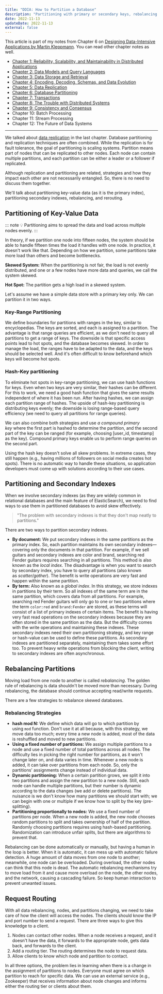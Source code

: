 ```yaml
---
title: "DDIA: How to Partition a Database"
description: "Partitioning with primary or secondary keys, rebalancing partitions & trade-offs and how to solve them and the pros and cons of each approach."
date: 2022-11-13
updateDate: 2022-11-13
external: false
---
```


This article is part of my notes from Chapter 6 on [Designing Data-Intensive Applications by Martin Kleppmann](https://dataintensive.net/). You can read other chapter notes as well.

- [Chapter 1: Reliability, Scalability, and Maintainability in Distributed Applications](/books/reliability-maintainability-and-scalability-in-applications/)
- [Chapter 2: Data Models and Query Languages](/books/data-models-and-query-languages/)
- [Chapter 3: Data Storage and Retrieval](/books/data-storage-and-retrieval/)
- [Chapter 4: Encoding, Decoding, Schemas, and Data Evolution](/books/ddia-encoding-decoding-schemas-and-data-evolution/)
- [Chapter 5: Data Replication](/books/data-replication-in-distributed-systems/)
- [Chapter 6: Database Partitioning](/books/database-partitioning/)
- [Chapter 7: Transactions](/books/understanding-how-database-transactions-work/)
- [Chapter 8: The Trouble with Distributed Systems](/books/the-trouble-with-distributed-systems/)
- [Chapter 9: Consistency and Consensus](/books/consistency-and-consensus-in-distributed-systems/)
- Chapter 10: Batch Processing
- Chapter 11: Stream Processing
- Chapter 12: The Future of Data Systems

---

We talked about [data replication](/books/data-replication-in-distributed-systems/) in the last chapter. Database partitioning and replication techniques are often combined. While the replication is for fault tolerance, the goal of partitioning is scaling systems. Partition means part of nodes that can be replicated to other nodes. Each node can contain multi­ple partitions, and each partition can be either a leader or a follower if replicated.

Although replication and partitioning are related, strategies and how they impact each other are not necessarily entangled. So, there is no need to discuss them together.

We'll talk about partitioning key-value data (as it is the primary index), partitioning secondary indexes, rebalancing, and rerouting.

## Partitioning of Key-Value Data

::: note
💡 Partitioning aims to spread the data and load across multiple nodes evenly.
:::

In theory, if we partition one node into fifteen nodes, the system should be able to handle fifteen times the load it handles with one node. In practice, it doesn't work like that. Depending on how we partition, some partitions take more load than others and become bottlenecks.

**Skewed System:** When the partitioning is not fair, the load is not evenly distri­buted, and one or a few nodes have more data and queries, we call the system skewed.

**Hot Spot:** The partition gets a high load in a skewed system.

Let's assume we have a simple data store with a primary key only. We can partition it in two ways.

### Key-Range Partitioning

We define boundaries for partitions with ranges in the key, similar to encyclopedias. The keys are sorted, and each is assigned to a partition. The advantage is that range queries are efficient, as we don't need to query all partitions to get a range of keys. The downside is that specific access points lead to hot spots, and the database becomes skewed. In order to manage the load, the ranges have to be adapted to the data, and the keys should be selected well. And it's often difficult to know beforehand which keys will become hot spots.

### Hash-Key partitioning

To eliminate hot spots in key-range partitioning, we can use hash func­tions for keys. Even when two keys are very similar, their hashes can be different. For this to work, we need a good hash function that gives the same results independent of where it has been run. After having hashes, we can assign each partition range of hashes. The upside of hash-key partitioning is distributing keys evenly; the downside is losing range-based query efficiency (we need to query all partitions for range queries).

We can also combine both strategies and use _a compound primary key_ where the first part is hashed to determine the partition, and the second part of the key can be ranged (for example, choosing [user_id, timestamp] as the key). Compound primary keys enable us to perform range queries on the second part.

Using the hash key doesn't solve all skew problems. In extreme cases, they still happen (e.g., having millions of followers on social media creates hot spots). There is no automatic way to handle these situations, so application developers must come up with solutions according to their use cases.

## Partitioning and Secondary Indexes

When we involve secondary indexes (as they are widely common in relational databases and the main feature of ElasticSearch), we need to find ways to use them in partitioned databases to avoid skew effectively.

> "The problem with secondary indexes is that they don't map neatly to partitions."

There are two ways to partition secondary indexes.

- **By document:** We put secondary indexes in the same partitions as the primary index. So, each partition maintains its own secondary indexes—covering only the documents in that partition. For example, if we sell guitars and secondary indexes are color and brand, searching red Fender guitars requires searching in all partitions. This method is also known as the _local index_. The disadvantage is when you want to search by secondary index, you have to query all partitions (also known as _scatter/gather_). The benefit is write operations are very fast and happen within the same partition.
- **By term:** Also known as a _global index_. In this strategy, we store indexes in partitions by their term. So all indexes of the same term are in the same partition, which covers data from all partitions. For example, searching red Fender guitars will only go to one or two partitions where the term `color:red` and `brand:Fender` are stored, as these terms will consist of a list of primary indexes of certain items. The benefit is having very fast read operations on the secondary indexes because they are often stored in the same partition as the data. But the difficulty comes with the write operations and maintaining these indexes. These secondary indexes need their own partitioning strategy, and key range or hash-value can be used to define these partitions. As secondary indexes are partitioned separately, maintaining them takes some effort too. To prevent heavy write operations from blocking the client, writing to secondary indexes are often asynchronous.

## Rebalancing Partitions

Moving load from one node to another is called _rebalancing_. The golden rule of rebalancing is data shouldn't be moved more than necessary. During rebalancing, the database should continue accepting read/write requests.

There are a few strategies to rebalance skewed databases.

### Rebalancing Strategies

- **hash mod N:** We define which data will go to which partition by using `mod` function. Don't use it at all because, with this strategy, we move data too much; every time a new node is added, most of the data is reshuffled and moved to new partitions.
- **Using a fixed number of partitions:** We assign multiple partitions to a node and use a fixed number of total partitions across all nodes. The difficulty lies in picking the right number for partitions, as it won't change later on, and data varies in time. Whenever a new node is added, it can take over partitions from each node. So, only the partitions' assignments change instead of individual data.
- **Dynamic partitioning:** When a certain partition grows, we split it into two partitions and assign the new partition to a new node. Still, each node can handle multiple par­titions, but their number is dynamic according to the data changes (we add or delete partitions). The nuisance is we don't know how many partitions we should start with; we can begin with one or multiple if we know how to split by the key (pre-splitting).
- **Partitioning proportionally to nodes:** We use a fixed number of partitions per node. When a new node is added, the new node chooses random partitions to split and takes ownership of half of the partition. Randomly choosing partitions requires using hash-based partitioning. Randomization can introduce unfair splits, but there are algorithms to prevent that.

Rebalancing can be done automatically or manually, but having a human in the loop is better. When it is automatic, it can mess up with automatic failure detection. A huge amount of data moves from one node to another; meanwhile, one node can be overloaded. During overload, the other nodes can think that this node is dead. The automatic rebalancing mechanisms try to move load from it and cause more overload on the node, the other nodes, and the network, causing a cascading failure. So keep human interaction to prevent unwanted issues.

## Request Routing

With all data rebalancing, nodes, and partitions changing, we need to take care of how the client will access the nodes. The clients should know the IP and port number to send a request. There are three ways to give this knowledge to a client.

1. Nodes can contact other nodes. When a node receives a request, and it doesn't have the data, it forwards to the appropriate node, gets data back, and forwards to the client.
2. Add a routing tier. The routing determines the node to request data.
3. Allow clients to know which node and partition to contact.

In all three options, the problem lies in learning when there is a change in the assignment of partitions to nodes. Everyone must agree on which partition to reach for specific data. We can use an external service (e.g., Zookeeper) that receives information about node changes and informs either the routing tier or clients about them.
